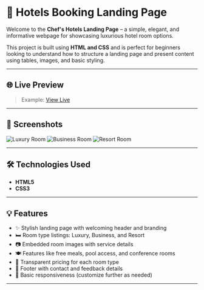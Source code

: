 # 🏨 Hotels Booking Landing Page

Welcome to the **Chef's Hotels Landing Page** – a simple, elegant, and informative webpage for showcasing luxurious hotel room options.

This project is built using **HTML and CSS** and is perfect for beginners looking to understand how to structure a landing page and present content using tables, images, and basic styling.

---

## 🌐 Live Preview

> Example: [View Live](https://yourusername.github.io/chefs-hotels-landing/)

---

## 📸 Screenshots

![Luxury Room](https://cdn.codechef.com/download/Contest+images/ANTEST/luxury.jpg)
![Business Room](https://cdn.codechef.com/download/Contest+images/ANTEST/business.jpg)
![Resort Room](https://cdn.codechef.com/download/Contest+images/ANTEST/resort.jpeg)

---

## 🛠️ Technologies Used

- **HTML5**
- **CSS3**

---

## 💡 Features

- ✨ Stylish landing page with welcoming header and branding
- 🛏️ Room type listings: Luxury, Business, and Resort
- 📷 Embedded room images with service details
- 🍽️ Features like free meals, pool access, and conference rooms
- 💸 Transparent pricing for each room type
- 📩 Footer with contact and feedback details
- 📱 Basic responsiveness (customize further as needed)

---

